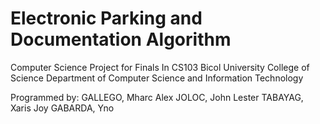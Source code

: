 # Electronic Parking and Documentation Algorithm

Computer Science Project for Finals In CS103
Bicol University College of Science
Department of Computer Science and Information Technology

Programmed by:
GALLEGO, Mharc Alex 
JOLOC, John Lester
TABAYAG, Xaris Joy
GABARDA, Yno




